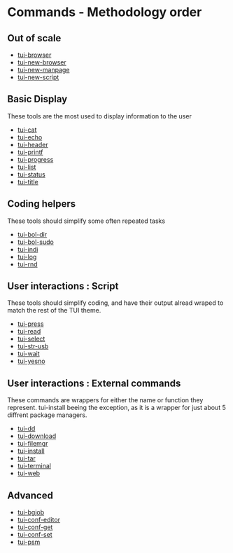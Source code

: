 Commands - Methodology order
============================
Out of scale
------------
* [tui-browser](https://github.com/sri-arjuna/tui/wiki/tui-browser)
* [tui-new-browser](https://github.com/sri-arjuna/tui/wiki/tui-new-browser)
* [tui-new-manpage](https://github.com/sri-arjuna/tui/wiki/tui-new-manpage)
* [tui-new-script](https://github.com/sri-arjuna/tui/wiki/tui-new-script)

Basic Display
-------------
These tools are the most used to display information to the user
* [tui-cat](https://github.com/sri-arjuna/tui/wiki/tui-cat)
* [tui-echo](https://github.com/sri-arjuna/tui/wiki/tui-printf)
* [tui-header](https://github.com/sri-arjuna/tui/wiki/tui-printf)
* [tui-printf](https://github.com/sri-arjuna/tui/wiki/tui-printf)
* [tui-progress](https://github.com/sri-arjuna/tui/wiki/tui-progress)
* [tui-list](https://github.com/sri-arjuna/tui/wiki/tui-list)
* [tui-status](https://github.com/sri-arjuna/tui/wiki/tui-status)
* [tui-title](https://github.com/sri-arjuna/tui/wiki/tui-printf)


Coding helpers
--------------
These tools should simplify some often repeated tasks
* [tui-bol-dir](https://github.com/sri-arjuna/tui/wiki/tui-bol-dir)
* [tui-bol-sudo](https://github.com/sri-arjuna/tui/wiki/tui-bol-sudo)
* [tui-indi](https://github.com/sri-arjuna/tui/wiki/tui-indi)
* [tui-log](https://github.com/sri-arjuna/tui/wiki/tui-log)
* [tui-rnd](https://github.com/sri-arjuna/tui/wiki/tui-rnd)


User interactions : Script
--------------------------
These tools should simplify coding, and have their output alread wraped to match the rest of the TUI theme.
* [tui-press](https://github.com/sri-arjuna/tui/wiki/tui-press)
* [tui-read](https://github.com/sri-arjuna/tui/wiki/tui-read)
* [tui-select](https://github.com/sri-arjuna/tui/wiki/tui-select)
* [tui-str-usb](https://github.com/sri-arjuna/tui/wiki/tui-str-usb)
* [tui-wait](https://github.com/sri-arjuna/tui/wiki/tui-wait)
* [tui-yesno](https://github.com/sri-arjuna/tui/wiki/tui-yesno)


User interactions : External commands
-------------------------------------
These commands are wrappers for either the name or function they represent.
tui-install beeing the exception, as it is a wrapper for just about 5 diffrent package managers.
* [tui-dd](https://github.com/sri-arjuna/tui/wiki/tui-dd)
* [tui-download](https://github.com/sri-arjuna/tui/wiki/tui-download)
* [tui-filemgr](https://github.com/sri-arjuna/tui/wiki/tui-filemgr)
* [tui-install](https://github.com/sri-arjuna/tui/wiki/tui-install)
* [tui-tar](https://github.com/sri-arjuna/tui/wiki/tui-tar)
* [tui-terminal](https://github.com/sri-arjuna/tui/wiki/tui-terminal)
* [tui-web](https://github.com/sri-arjuna/tui/wiki/tui-web)


Advanced
--------
* [tui-bgjob](https://github.com/sri-arjuna/tui/wiki/tui-bgjob)
* [tui-conf-editor](https://github.com/sri-arjuna/tui/wiki/tui-conf-editor)
* [tui-conf-get](https://github.com/sri-arjuna/tui/wiki/tui-conf-get)
* [tui-conf-set](https://github.com/sri-arjuna/tui/wiki/tui-conf-set)
* [tui-psm](https://github.com/sri-arjuna/tui/wiki/tui-psm)